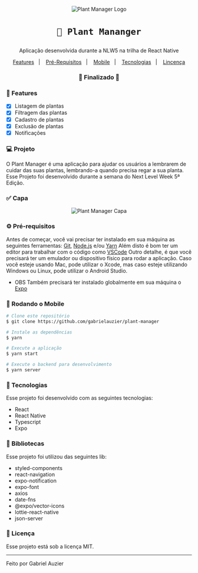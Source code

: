 <p align="center">
  <img src="https://github.com/user-attachments/assets/67a03581-66a5-4b0a-a037-d457a72d6476" alt="Plant Manager Logo" />
</p>
<h1 align="center">

    🚀 Plant Mananger
</h1>
<p align="center">Aplicação desenvolvida durante a NLW5 na trilha de React Native</p>

<p align="center">
  <a href="#-features">Features</a>&nbsp;&nbsp;&nbsp;|&nbsp;&nbsp;&nbsp;
  <a href="#-pré-requisitos">Pré-Requisitos</a>&nbsp;&nbsp;&nbsp;|&nbsp;&nbsp;&nbsp;
  <a href="#-rodando-o-mobile">Mobile</a>&nbsp;&nbsp;&nbsp;|&nbsp;&nbsp;&nbsp;
  <a href="#-tecnologias">Tecnologias</a>&nbsp;&nbsp;&nbsp;|&nbsp;&nbsp;&nbsp;
  <a href="#-licença">Lincença</a>
</p>

<h3 align="center"> 
🚧  Finalizado  🚧
</h3>

### 📎 Features

- [x] Listagem de plantas
- [x] Filtragem das plantas
- [x] Cadastro de plantas 
- [x] Exclusão de plantas
- [x] Notificações

### 💻 Projeto

O Plant Manager é uma aplicação para ajudar os usuários a lembrarem de cuidar das suas plantas, lembrando-a quando precisa regar a sua planta. Esse Projeto foi desenvolvido durante a semana do Next Level Week 5ª Edição. 

### ✅ Capa
<p align="center">
  <img src="https://github.com/user-attachments/assets/97df28e5-3abd-4d9b-90ed-5f0d471d0a42" alt="Plant Manager Capa" />
</p>


### ⚙ Pré-requisitos

Antes de começar, você vai precisar ter instalado em sua máquina as seguintes ferramentas:
[Git](https://git-scm.com), [Node.js](https://nodejs.org/en/) e/ou [Yarn](https://https://yarnpkg.com/) 
Além disto é bom ter um editor para trabalhar com o código como [VSCode](https://code.visualstudio.com/)
Outro detalhe, é que você precisará ter um emulador ou dispositivo físico para rodar a aplicação. 
Caso você esteje usando Mac, pode utilizar o Xcode, mas caso esteje utilizando Windows ou Linux, pode utilizar o Android Studio.

* OBS
Também precisará ter instalado globalmente em sua máquina o [Expo](https://expo.io/)

### 🎲 Rodando o Mobile

```bash
# Clone este repositório
$ git clone https://github.com/gabrielauzier/plant-manager

# Instale as dependências
$ yarn

# Execute a aplicação
$ yarn start

# Execute o backend para desenvolvimento
$ yarn server

```

### 🚀 Tecnologias

Esse projeto foi desenvolvido com as seguintes tecnologias:

- React
- React Native
- Typescript
- Expo

### 📕 Bibliotecas

Esse projeto foi utilizou das seguintes lib:

- styled-components
- react-navigation
- expo-notification
- expo-font
- axios
- date-fns
- @expo/vector-icons
- lottie-react-native
- json-server

### 📝 Licença

Esse projeto está sob a licença MIT.

<hr/>

Feito por Gabriel Auzier
